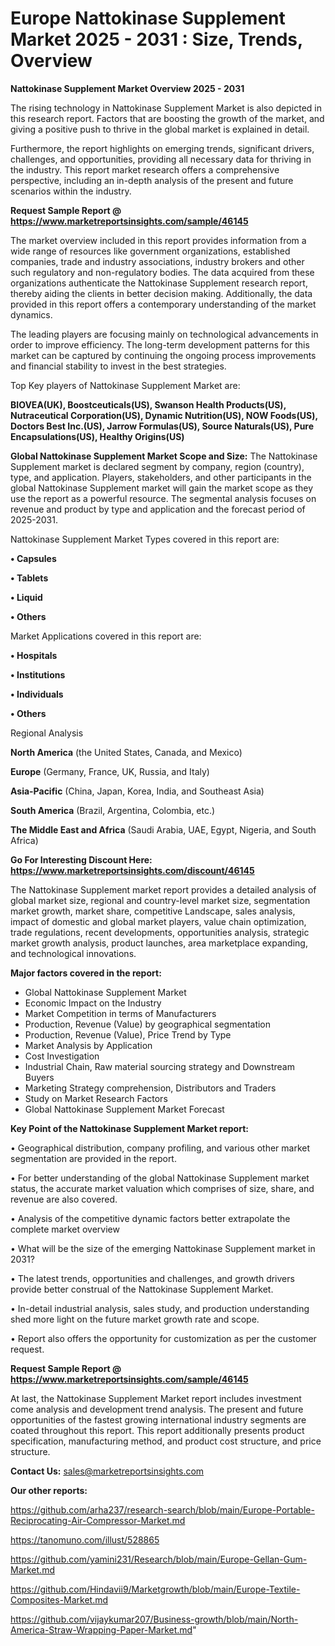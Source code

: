 # Europe Nattokinase Supplement Market 2025 - 2031 : Size, Trends, Overview

<Strong> Nattokinase Supplement Market Overview 2025 - 2031</strong>

The rising technology in Nattokinase Supplement Market is also depicted in this research report. Factors that are boosting the growth of the market, and giving a positive push to thrive in the global market is explained in detail.

Furthermore, the report highlights on emerging trends, significant drivers, challenges, and opportunities, providing all necessary data for thriving in the industry. This report market research offers a comprehensive perspective, including an in-depth analysis of the present and future scenarios within the industry.

<strong>Request Sample Report @ <a href=https://www.marketreportsinsights.com/sample/46145>https://www.marketreportsinsights.com/sample/46145</a></strong>

The market overview included in this report provides information from a wide range of resources like government organizations, established companies, trade and industry associations, industry brokers and other such regulatory and non-regulatory bodies. The data acquired from these organizations authenticate the Nattokinase Supplement research report, thereby aiding the clients in better decision making. Additionally, the data provided in this report offers a contemporary understanding of the market dynamics.

The leading players are focusing mainly on technological advancements in order to improve efficiency. The long-term development patterns for this market can be captured by continuing the ongoing process improvements and financial stability to invest in the best strategies.

Top Key players of Nattokinase Supplement Market are:

<strong>BIOVEA(UK), Boostceuticals(US), Swanson Health Products(US), Nutraceutical Corporation(US), Dynamic Nutrition(US), NOW Foods(US), Doctors Best Inc.(US), Jarrow Formulas(US), Source Naturals(US), Pure Encapsulations(US), Healthy Origins(US)</strong>

<strong><b>Global Nattokinase Supplement Market Scope and Size:</b></strong>
The Nattokinase Supplement market is declared segment by company, region (country), type, and application. Players, stakeholders, and other participants in the global Nattokinase Supplement market will gain the market scope as they use the report as a powerful resource. The segmental analysis focuses on revenue and product by type and application and the forecast period of 2025-2031.

Nattokinase Supplement Market Types covered in this report are:

<strong>•  Capsules

•  Tablets

•  Liquid

•  Others</strong>

Market Applications covered in this report are:

<strong>•  Hospitals

•  Institutions

•  Individuals

•  Others</strong> 

Regional Analysis

<strong>North America</strong> (the United States, Canada, and Mexico)

<strong>Europe</strong> (Germany, France, UK, Russia, and Italy)

<strong>Asia-Pacific</strong> (China, Japan, Korea, India, and Southeast Asia)

<strong>South America</strong> (Brazil, Argentina, Colombia, etc.)

<strong>The Middle East and Africa</strong> (Saudi Arabia, UAE, Egypt, Nigeria, and South Africa)

<strong>Go For Interesting Discount Here: <a href=https://www.marketreportsinsights.com/discount/46145>https://www.marketreportsinsights.com/discount/46145</a></strong>

The Nattokinase Supplement market report provides a detailed analysis of global market size, regional and country-level market size, segmentation market growth, market share, competitive Landscape, sales analysis, impact of domestic and global market players, value chain optimization, trade regulations, recent developments, opportunities analysis, strategic market growth analysis, product launches, area marketplace expanding, and technological innovations.

<strong><b>Major factors covered in the report:</b></strong>
<ul>
  <li>Global Nattokinase Supplement Market </li>
  <li>Economic Impact on the Industry</li>
  <li>Market Competition in terms of Manufacturers</li>
  <li>Production, Revenue (Value) by geographical segmentation</li>
  <li>Production, Revenue (Value), Price Trend by Type</li>
  <li>Market Analysis by Application</li>
  <li>Cost Investigation</li>
  <li>Industrial Chain, Raw material sourcing strategy and Downstream Buyers</li>
  <li>Marketing Strategy comprehension, Distributors and Traders</li>
  <li>Study on Market Research Factors</li>
  <li>Global Nattokinase Supplement Market Forecast</li>
</ul>

<strong><b>Key Point of the Nattokinase Supplement Market report:</b></strong>

• Geographical distribution, company profiling, and various other market segmentation are provided in the report.

• For better understanding of the global Nattokinase Supplement market status, the accurate market valuation which comprises of size, share, and revenue are also covered.

• Analysis of the competitive dynamic factors better extrapolate the complete market overview

• What will be the size of the emerging Nattokinase Supplement market in 2031?

• The latest trends, opportunities and challenges, and growth drivers provide better construal of the Nattokinase Supplement Market.

• In-detail industrial analysis, sales study, and production understanding shed more light on the future market growth rate and scope.

• Report also offers the opportunity for customization as per the customer request.

<strong>Request Sample Report @ <a href=https://www.marketreportsinsights.com/sample/46145>https://www.marketreportsinsights.com/sample/46145</a></strong>

At last, the Nattokinase Supplement Market report includes investment come analysis and development trend analysis. The present and future opportunities of the fastest growing international industry segments are coated throughout this report. This report additionally presents product specification, manufacturing method, and product cost structure, and price structure.

<strong>Contact Us:</strong>
sales@marketreportsinsights.com

<strong>Our other reports:</strong>

<a href=https://github.com/arha237/research-search/blob/main/Europe-Portable-Reciprocating-Air-Compressor-Market.md>https://github.com/arha237/research-search/blob/main/Europe-Portable-Reciprocating-Air-Compressor-Market.md</a>

<a href=https://tanomuno.com/illust/528865>https://tanomuno.com/illust/528865</a>

<a href=https://github.com/yamini231/Research/blob/main/Europe-Gellan-Gum-Market.md>https://github.com/yamini231/Research/blob/main/Europe-Gellan-Gum-Market.md</a>

<a href=https://github.com/Hindavii9/Marketgrowth/blob/main/Europe-Textile-Composites-Market.md>https://github.com/Hindavii9/Marketgrowth/blob/main/Europe-Textile-Composites-Market.md</a>

<a href=https://github.com/vijaykumar207/Business-growth/blob/main/North-America-Straw-Wrapping-Paper-Market.md>https://github.com/vijaykumar207/Business-growth/blob/main/North-America-Straw-Wrapping-Paper-Market.md</a>"
